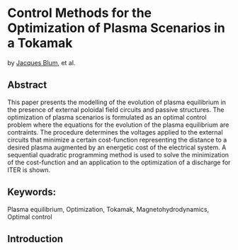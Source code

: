 # Control Methods for the Optimization of Plasma Scenarios in a Tokamak

by [Jacques Blum](jacques.blum@unice.fr), et al.

## Abstract
This paper presents the modelling of the evolution of plasma equilibrium in the presence of external poloidal field circuits and passive structures. The optimization of plasma scenarios is formulated as an optimal control problem where the equations for the evolution of the plasma equilibrium are contraints. The procedure determines the voltages applied to the external circuits that minimize a certain cost-function representing the distance to a desired plasma augmented by an energetic cost of the electrical system. A sequential quadratic programming method is used to solve the minimization of the cost-function and an application to the optimization of a discharge for ITER is shown.

## Keywords:
Plasma equilibrium, Optimization, Tokamak, Magnetohydrodynamics, Optimal control

## Introduction